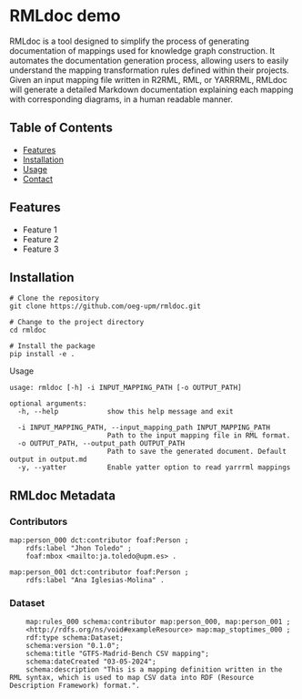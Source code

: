 # RMLdoc demo

RMLdoc is a tool designed to simplify the process of generating documentation of mappings used for knowledge graph construction. It automates the documentation generation process, allowing users to easily understand the mapping transformation rules defined within their projects. Given an input mapping file written in R2RML, RML, or YARRRML, RMLdoc will generate a detailed Markdown documentation explaining each mapping with corresponding diagrams, in a human readable manner.

## Table of Contents

- [Features](#features)
- [Installation](#installation)
- [Usage](#usage)
- [Contact](#contact)


## Features

- Feature 1
- Feature 2
- Feature 3

## Installation

```commandline
# Clone the repository
git clone https://github.com/oeg-upm/rmldoc.git

# Change to the project directory
cd rmldoc

# Install the package
pip install -e .
```
Usage

```commandline
usage: rmldoc [-h] -i INPUT_MAPPING_PATH [-o OUTPUT_PATH]

optional arguments:
  -h, --help            show this help message and exit
  
  -i INPUT_MAPPING_PATH, --input_mapping_path INPUT_MAPPING_PATH
                        Path to the input mapping file in RML format.
  -o OUTPUT_PATH, --output_path OUTPUT_PATH
                        Path to save the generated document. Default output in output.md
  -y, --yatter          Enable yatter option to read yarrrml mappings

```
## RMLdoc Metadata

### Contributors
```commandline
map:person_000 dct:contributor foaf:Person ;
	rdfs:label "Jhon Toledo" ;
	foaf:mbox <mailto:ja.toledo@upm.es> .

map:person_001 dct:contributor foaf:Person ;
	rdfs:label "Ana Iglesias-Molina" .

```
### Dataset

```commandline
    map:rules_000 schema:contributor map:person_000, map:person_001 ;
	<http://rdfs.org/ns/void#exampleResource> map:map_stoptimes_000 ;
	rdf:type schema:Dataset;
    schema:version "0.1.0";
    schema:title "GTFS-Madrid-Bench CSV mapping";
    schema:dateCreated "03-05-2024";
    schema:description "This is a mapping definition written in the RML syntax, which is used to map CSV data into RDF (Resource Description Framework) format.".

```
